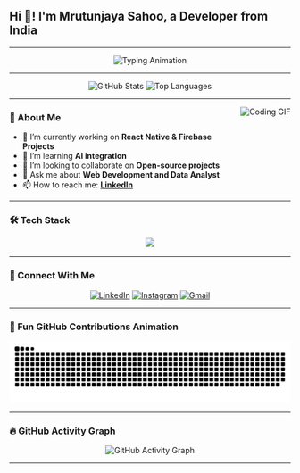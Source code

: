 <h2 align="left">Hi 👋! I'm Mrutunjaya Sahoo, a Developer from India</h2>

---

<div align="center">
  <img src="https://readme-typing-svg.demolab.com
?font=Fira+Code&size=22&pause=1000&color=F75C7E&width=500&lines=Full-Stack+Developer;JavaScript+%7C+React+%7C+Firebase;Data Analyst+%7C+AI explorer+%7C+Python;Open+Source+Contributor;Let's+Build+Something+Awesome+🚀" alt="Typing Animation" />
</div>

---

<div align="center">
  <img src="https://github-readme-stats.vercel.app/api?username=MJaysahoo06&show_icons=true&include_all_commits=true&count_private=true&theme=dracula&hide_border=false" height="150" alt="GitHub Stats" />
  <img src="https://github-readme-stats.vercel.app/api/top-langs?username=MJaysahoo06&layout=compact&langs_count=6&theme=dracula&hide_border=false" height="150" alt="Top Languages" />
</div>

---

<img align="right" height="150" src="https://i.imgflip.com/65efzo.gif" alt="Coding GIF" />

### 🚀 About Me

- 🔭 I’m currently working on **React Native & Firebase Projects**
- 🌱 I’m learning **AI integration**
- 👯 I’m looking to collaborate on **Open-source projects**
- 💬 Ask me about **Web Development and Data Analyst**
- 📫 How to reach me: **[LinkedIn](https://www.linkedin.com/in/mrutunjayasahoo/)**

---

### 🛠 Tech Stack

<div align="center">
  <img src="https://skillicons.dev/icons?i=js,react,nodejs,express,html,css,tailwind,py,c,java,github,git,mysql,discord" />
</div>

---

### 📲 Connect With Me

<div align="center">
  <a href="https://www.linkedin.com/in/mrutunjayasahoo/"><img src="https://img.shields.io/badge/LinkedIn-%230077B5?logo=linkedin&logoColor=white&style=for-the-badge" height="35" alt="LinkedIn" /></a>
  <!-- <a href="#"><img src="https://img.shields.io/badge/YouTube-%23FF0000?logo=youtube&logoColor=white&style=for-the-badge" height="35" alt="YouTube" /></a> -->
  <a href="https://www.instagram.com/mjaysahoo6/"><img src="https://img.shields.io/badge/Instagram-%23E4405F?logo=instagram&logoColor=white&style=for-the-badge" height="35" alt="Instagram" /></a>
  <a href="mailto:Mr.sahoo2003@outlook.com"><img src="https://img.shields.io/badge/Gmail-%23D14836?logo=gmail&logoColor=white&style=for-the-badge" height="35" alt="Gmail" /></a>
</div>

---

### 🎉 Fun GitHub Contributions Animation

<div align="center">
  <img src="https://raw.githubusercontent.com/Platane/snk/output/github-contribution-grid-snake.svg" alt="GitHub Contribution Snake Animation" />
</div>

---

### 🔥 GitHub Activity Graph

<div align="center">
  <img src="https://github-readme-activity-graph.vercel.app/graph?username=MJaysahoo06&bg_color=1a1b27&color=f8d866&line=f75c7e&point=f8d866&area=true&hide_border=true" alt="GitHub Activity Graph">
</div>

---
